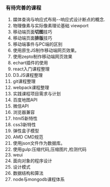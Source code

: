 ### 有待完善的课程
1. 媒体查询与响应式布局--响应式设计断点的概念.
2. 物理像素与实际像素理论基础 viewport
3. 移动端页面**切图**技巧
4. 移动端页面**排版**技巧
5. 移动端事件与PC端的区别
6. 使用原生JS制作移动端网页效果。
7. 使用zepto制作移动端网页效果
8. echart插件的使用
9. react入门课程整理
10. D3.JS课程整理
11. git课程整理
12. webpack课程整理
13. 实践课程项目需求与计划
14. 百度地图API
15. 微信API
17. 浏览器兼容
18. html5新特性
19. css3新特性
20. 弹性盒子模型
21. AMD CMD规范
22. 使用json文件作为数据库。
23. 使用gulp:压缩代码,压缩图片,检测代码
24. weui
25. 面向对象的程序设计
26. 设计模式
27. 数据结构和算法
28. node与mongodb课程体系
